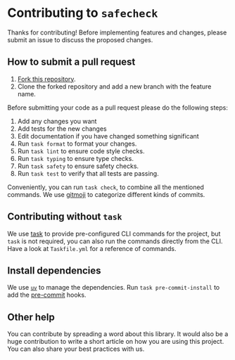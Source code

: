 # Contributing to `safecheck`

Thanks for contributing! Before implementing features and changes, please submit an issue to discuss  the proposed
changes.

## How to submit a pull request

1. [Fork this repository](https://github.com/davnn/safecheck/fork).
2. Clone the forked repository and add a new branch with the feature name.

Before submitting your code as a pull request please do the following steps:

1. Add any changes you want
2. Add tests for the new changes
3. Edit documentation if you have changed something significant
4. Run `task format` to format your changes.
5. Run `task lint` to ensure code style checks.
6. Run `task typing` to ensure type checks.
7. Run `task safety` to ensure safety checks.
8. Run `task test` to verify that all tests are passing.

Conveniently, you can run `task check`, to combine all the mentioned commands. We use [gitmoji](https://gitmoji.dev/)
to categorize different kinds of commits.

## Contributing without `task`

We use [task](https://taskfile.dev/) to provide pre-configured CLI commands for the project, but `task` is not required, you can also run the commands directly from the CLI.
Have a look at `Taskfile.yml` for a reference of commands.

## Install dependencies

We use [`uv`](https://github.com/astral-sh/uv) to manage the dependencies. Run
`task pre-commit-install` to add the [pre-commit](https://pre-commit.com/) hooks.

## Other help

You can contribute by spreading a word about this library. It would also be a huge contribution to write a short article
on how you are using this project. You can also share your best practices with us.
